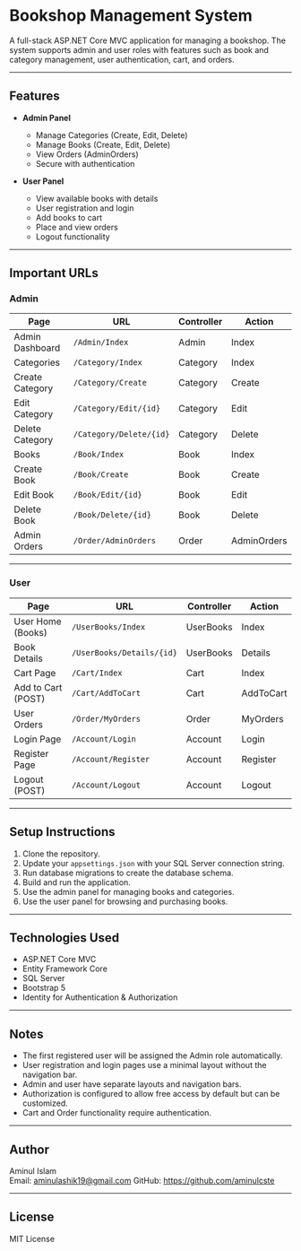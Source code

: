 # Bookshop Management System

A full-stack ASP.NET Core MVC application for managing a bookshop. The system supports admin and user roles with features such as book and category management, user authentication, cart, and orders.

---

## Features

- **Admin Panel**
  - Manage Categories (Create, Edit, Delete)
  - Manage Books (Create, Edit, Delete)
  - View Orders (AdminOrders)
  - Secure with authentication

- **User Panel**
  - View available books with details
  - User registration and login
  - Add books to cart
  - Place and view orders
  - Logout functionality

---

## Important URLs

### Admin

| Page            | URL                    | Controller | Action      |
|-----------------|------------------------|------------|-------------|
| Admin Dashboard | `/Admin/Index`          | Admin      | Index       |
| Categories      | `/Category/Index`       | Category   | Index       |
| Create Category | `/Category/Create`      | Category   | Create      |
| Edit Category   | `/Category/Edit/{id}`   | Category   | Edit        |
| Delete Category | `/Category/Delete/{id}` | Category   | Delete      |
| Books           | `/Book/Index`           | Book       | Index       |
| Create Book     | `/Book/Create`          | Book       | Create      |
| Edit Book       | `/Book/Edit/{id}`       | Book       | Edit        |
| Delete Book     | `/Book/Delete/{id}`     | Book       | Delete      |
| Admin Orders    | `/Order/AdminOrders`    | Order      | AdminOrders |

---

### User

| Page                | URL                    | Controller   | Action        |
|---------------------|------------------------|--------------|---------------|
| User Home (Books)   | `/UserBooks/Index`      | UserBooks    | Index         |
| Book Details        | `/UserBooks/Details/{id}`| UserBooks    | Details       |
| Cart Page           | `/Cart/Index`           | Cart         | Index         |
| Add to Cart (POST)  | `/Cart/AddToCart`       | Cart         | AddToCart     |
| User Orders         | `/Order/MyOrders`       | Order        | MyOrders      |
| Login Page          | `/Account/Login`        | Account      | Login         |
| Register Page       | `/Account/Register`     | Account      | Register      |
| Logout (POST)       | `/Account/Logout`       | Account      | Logout        |

---

## Setup Instructions

1. Clone the repository.
2. Update your `appsettings.json` with your SQL Server connection string.
3. Run database migrations to create the database schema.
4. Build and run the application.
5. Use the admin panel for managing books and categories.
6. Use the user panel for browsing and purchasing books.

---

## Technologies Used

- ASP.NET Core MVC
- Entity Framework Core
- SQL Server
- Bootstrap 5
- Identity for Authentication & Authorization

---

## Notes

- The first registered user will be assigned the Admin role automatically.
- User registration and login pages use a minimal layout without the navigation bar.
- Admin and user have separate layouts and navigation bars.
- Authorization is configured to allow free access by default but can be customized.
- Cart and Order functionality require authentication.

---

## Author

Aminul Islam  
Email: aminulashik19@gmail.com
GitHub: https://github.com/aminulcste

---

## License

MIT License  
